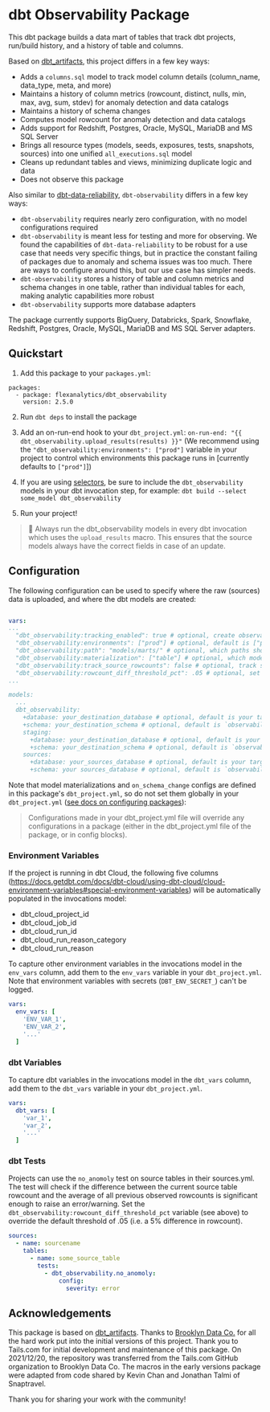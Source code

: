 # dbt Observability Package

This dbt package builds a data mart of tables that track dbt projects, run/build history, and a history of table and columns.

Based on [dbt_artifacts](https://github.com/brooklyn-data/dbt_artifacts), this project differs in a few key ways:
* Adds a `columns.sql` model to track model column details (column_name, data_type, meta, and more)
* Maintains a history of column metrics (rowcount, distinct, nulls, min, max, avg, sum, stdev) for anomaly detection and data catalogs
* Maintains a history of schema changes
* Computes model rowcount for anomaly detection and data catalogs
* Adds support for Redshift, Postgres, Oracle, MySQL, MariaDB and MS SQL Server
* Brings all resource types (models, seeds, exposures, tests, snapshots, sources) into one unified `all_executions.sql` model
* Cleans up redundant tables and views, minimizing duplicate logic and data
* Does not observe this package

Also similar to [dbt-data-reliability](https://github.com/elementary-data/dbt-data-reliability), `dbt-observability` differs in a few key ways:
* `dbt-observability` requires nearly zero configuration, with no model configurations required
* `dbt-observability` is meant less for testing and more for observing. We found the capabilities of `dbt-data-reliability` to be robust for a use case that needs very specific things, but in practice the constant failing of packages due to anomaly and schema issues was too much. There are ways to configure around this, but our use case has simpler needs.
* `dbt-observability` stores a history of table and column metrics and schema changes in one table, rather than individual tables for each, making analytic capabilities more robust
* `dbt-observability` supports more database adapters

The package currently supports BigQuery, Databricks, Spark, Snowflake, Redshift, Postgres, Oracle, MySQL, MariaDB and MS SQL Server adapters.

## Quickstart

1. Add this package to your `packages.yml`:
```
packages:
  - package: flexanalytics/dbt_observability
    version: 2.5.0
```

2. Run `dbt deps` to install the package

3. Add an on-run-end hook to your `dbt_project.yml`: `on-run-end: "{{ dbt_observability.upload_results(results) }}"`
(We recommend using the `"dbt_observability:environments": ["prod"]` variable in your project to control which environments this package runs in [currently defaults to `["prod"]`])

1. If you are using [selectors](https://docs.getdbt.com/reference/node-selection/syntax), be sure to include the `dbt_observability` models in your dbt invocation step, for example:
`dbt build --select some_model dbt_observability`

1. Run your project!

> :construction_worker: Always run the dbt_observability models in every dbt invocation which uses the `upload_results` macro. This ensures that the source models always have the correct fields in case of an update.

## Configuration

The following configuration can be used to specify where the raw (sources) data is uploaded, and where the dbt models are created:

```yml

vars:
...
  "dbt_observability:tracking_enabled": true # optional, create observability base tables - default is true
  "dbt_observability:environments": ["prod"] # optional, default is ["prod"]
  "dbt_observability:path": "models/marts/" # optional, which paths should observability monitor. must be in the form of "dbt_observability:path": "path/subpath/" - default is `None`, will run on all paths in the project
  "dbt_observability:materialization": ["table"] # optional, which model materialization should observability run on. must be array of "table", "view", "incremental", "ephemeral" - default is ["table"]
  "dbt_observability:track_source_rowcounts": false # optional, track source rowcounts - default is false [depending on your dbms, this can be slow and resource intensive as it may require a full table scan if the dbms does not store rowcounts in information_schema.tables]
  "dbt_observability:rowcount_diff_threshold_pct": .05 # optional, set threshold for no_anomoly test (see below)
...

models:
  ...
  dbt_observability:
    +database: your_destination_database # optional, default is your target database
    +schema: your_destination_schema # optional, default is `observability`
    staging:
      +database: your_destination_database # optional, default is your target database
      +schema: your_destination_schema # optional, default is `observability`
    sources:
      +database: your_sources_database # optional, default is your target database
      +schema: your sources_database # optional, default is `observability`
```

Note that model materializations and `on_schema_change` configs are defined in this package's `dbt_project.yml`, so do not set them globally in your `dbt_project.yml` ([see docs on configuring packages](https://docs.getdbt.com/docs/building-a-dbt-project/package-management#configuring-packages)):

> Configurations made in your dbt_project.yml file will override any configurations in a package (either in the dbt_project.yml file of the package, or in config blocks).

### Environment Variables

If the project is running in dbt Cloud, the following five columns (https://docs.getdbt.com/docs/dbt-cloud/using-dbt-cloud/cloud-environment-variables#special-environment-variables) will be automatically populated in the invocations model:
- dbt_cloud_project_id
- dbt_cloud_job_id
- dbt_cloud_run_id
- dbt_cloud_run_reason_category
- dbt_cloud_run_reason

To capture other environment variables in the invocations model in the `env_vars` column, add them to the `env_vars` variable in your `dbt_project.yml`. Note that environment variables with secrets (`DBT_ENV_SECRET_`) can't be logged.
```yml
vars:
  env_vars: [
    'ENV_VAR_1',
    'ENV_VAR_2',
    '...'
  ]
```

### dbt Variables

To capture dbt variables in the invocations model in the `dbt_vars` column, add them to the `dbt_vars` variable in your `dbt_project.yml`.
```yml
vars:
  dbt_vars: [
    'var_1',
    'var_2',
    '...'
  ]
```

### dbt Tests

Projects can use the `no_anomoly` test on source tables in their sources.yml. The test will check if the difference between the current source table rowcount and the average of all previous observed rowcounts is significant enough to raise an error/warning. Set the `dbt_observability:rowcount_diff_threshold_pct` variable (see above) to override the default threshold of .05 (i.e. a 5% difference in rowcount).

```yml
sources:
  - name: sourcename
    tables:
      - name: some_source_table
        tests:
          - dbt_observability.no_anomoly:
              config:
                severity: error
```

## Acknowledgements

This package is based on [dbt_artifacts](https://github.com/brooklyn-data/dbt_artifacts). Thanks to [Brooklyn Data Co.](https://brooklyndata.co/) for all the hard work put into the initial versions of this project. Thank you to Tails.com for initial development and maintenance of this package. On 2021/12/20, the repository was transferred from the Tails.com GitHub organization to Brooklyn Data Co. The macros in the early versions package were adapted from code shared by Kevin Chan and Jonathan Talmi of Snaptravel.

Thank you for sharing your work with the community!
